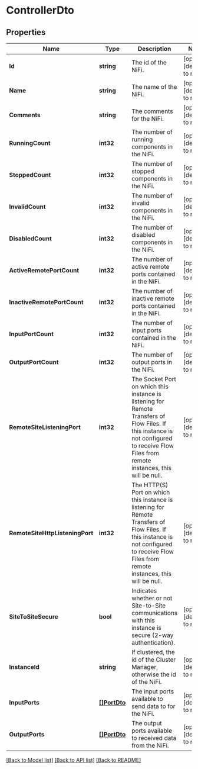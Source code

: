 # ControllerDto

## Properties
Name | Type | Description | Notes
------------ | ------------- | ------------- | -------------
**Id** | **string** | The id of the NiFi. | [optional] [default to null]
**Name** | **string** | The name of the NiFi. | [optional] [default to null]
**Comments** | **string** | The comments for the NiFi. | [optional] [default to null]
**RunningCount** | **int32** | The number of running components in the NiFi. | [optional] [default to null]
**StoppedCount** | **int32** | The number of stopped components in the NiFi. | [optional] [default to null]
**InvalidCount** | **int32** | The number of invalid components in the NiFi. | [optional] [default to null]
**DisabledCount** | **int32** | The number of disabled components in the NiFi. | [optional] [default to null]
**ActiveRemotePortCount** | **int32** | The number of active remote ports contained in the NiFi. | [optional] [default to null]
**InactiveRemotePortCount** | **int32** | The number of inactive remote ports contained in the NiFi. | [optional] [default to null]
**InputPortCount** | **int32** | The number of input ports contained in the NiFi. | [optional] [default to null]
**OutputPortCount** | **int32** | The number of output ports in the NiFi. | [optional] [default to null]
**RemoteSiteListeningPort** | **int32** | The Socket Port on which this instance is listening for Remote Transfers of Flow Files. If this instance is not configured to receive Flow Files from remote instances, this will be null. | [optional] [default to null]
**RemoteSiteHttpListeningPort** | **int32** | The HTTP(S) Port on which this instance is listening for Remote Transfers of Flow Files. If this instance is not configured to receive Flow Files from remote instances, this will be null. | [optional] [default to null]
**SiteToSiteSecure** | **bool** | Indicates whether or not Site-to-Site communications with this instance is secure (2-way authentication). | [optional] [default to null]
**InstanceId** | **string** | If clustered, the id of the Cluster Manager, otherwise the id of the NiFi. | [optional] [default to null]
**InputPorts** | [**[]PortDto**](PortDTO.md) | The input ports available to send data to for the NiFi. | [optional] [default to null]
**OutputPorts** | [**[]PortDto**](PortDTO.md) | The output ports available to received data from the NiFi. | [optional] [default to null]

[[Back to Model list]](../README.md#documentation-for-models) [[Back to API list]](../README.md#documentation-for-api-endpoints) [[Back to README]](../README.md)

